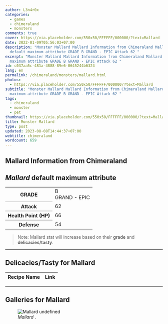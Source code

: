 ```yaml
---
author: L3n4r0x
categories:
  - games
  - chimeraland
  - monsters
comments: true
cover: https://via.placeholder.com/550x50/FFFFFF/000000/?text=Mallard
date: 2022-01-09T05:56:03+07:00
description: "Monster Mallard Mallard Information from Chimeraland Mallard
  default maximum attribute GRADE B GRAND - EPIC Attack 62 "
excerpt: "Monster Mallard Mallard Information from Chimeraland Mallard default
  maximum attribute GRADE B GRAND - EPIC Attack 62 "
id: c037aa5c-481a-4888-89e6-0645244b6324
lang: en
permalink: /chimeraland/monsters/mallard.html
photos:
  - https://via.placeholder.com/550x50/FFFFFF/000000/?text=Mallard
subtitle: "Monster Mallard Mallard Information from Chimeraland Mallard default
  maximum attribute GRADE B GRAND - EPIC Attack 62 "
tags:
  - chimeraland
  - monster
  - pet
thumbnail: https://via.placeholder.com/550x50/FFFFFF/000000/?text=Mallard
title: Monster Mallard
type: post
updated: 2023-08-08T14:44:37+07:00
webtitle: chimeraland
wordcount: 659
---
```


<link
  rel="stylesheet"
  href="https://rawcdn.githack.com/dimaslanjaka/Web-Manajemen/870a349/css/bootstrap-5-3-0-alpha3-wrapper.css"
/>
<section id="bootstrap-wrapper">
  <div data-bs-theme="dark">
    <h2>Mallard Information from Chimeraland</h2>
    <h2 id="attribute"><i>Mallard</i> default maximum attribute</h2>
    <div class="row">
      <div class="col mb-2">
        <div class="card">
          <div class="card-body">
            <table>
              <tr>
                <th>GRADE</th>
                <td>B <br /><span class="text-purple">GRAND - EPIC</span></td>
              </tr>
              <tr>
                <th>Attack</th>
                <td>62</td>
              </tr>
              <tr>
                <th>Health Point (HP)</th>
                <td>66</td>
              </tr>
              <tr>
                <th>Defense</th>
                <td>54</td>
              </tr>
            </table>
          </div>
        </div>
      </div>
    </div>
    <blockquote class="bd-callout bd-callout-warning">
      Note: Mallard stat will increase based on their <b>grade</b> and
      <b>delicacies/tasty</b>.
    </blockquote>
    <hr />
    <h2 id="delicacies">Delicacies/Tasty for Mallard</h2>
    <div class="card">
      <div class="card-body">
        <div class="table-responsive">
          <table class="table table-striped">
            <thead>
              <tr>
                <th>Recipe Name</th>
                <th>Link</th>
              </tr>
            </thead>
            <tbody></tbody>
          </table>
        </div>
      </div>
    </div>
    <hr />
    <div id="gallery">
      <h2>Galleries for Mallard</h2>
      <div class="row">
        <div class="col-lg-6 col-12">
          <figure>
            <img
              src="https://www.webmanajemen.com/undefined"
              alt="Mallard undefined"
            />
            <figcaption style="word-wrap: break-word">
              <i>Mallard</i> .
            </figcaption>
          </figure>
        </div>
      </div>
    </div>
  </div>
</section>